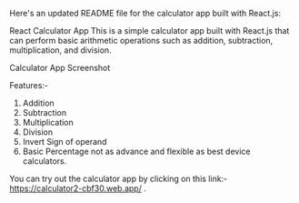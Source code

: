 Here's an updated README file for the calculator app built with React.js:

React Calculator App
This is a simple calculator app built with React.js that can perform basic arithmetic operations such as addition, subtraction, multiplication, and division.

Calculator App Screenshot

Features:-

1) Addition
2) Subtraction
3) Multiplication
4) Division
5) Invert Sign of operand
6) Basic Percentage not as advance and flexible as best device calculators.

You can try out the calculator app by clicking on this link:-https://calculator2-cbf30.web.app/ .
